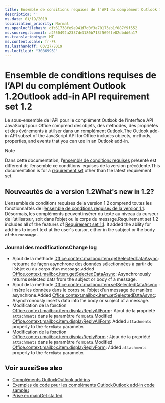 ```yaml
---
title: Ensemble de conditions requises de l’API du complément Outlook 1.2
description: ''
ms.date: 03/19/2019
localization_priority: Normal
ms.openlocfilehash: dfd61738fe9e941d7d0f3a70173ab1f087f9f552
ms.sourcegitcommit: a2950492a2337de3180b713f5693fe82dbdd6a17
ms.translationtype: MT
ms.contentlocale: fr-FR
ms.lasthandoff: 03/27/2019
ms.locfileid: "30869931"
---
```

# <a name="outlook-add-in-api-requirement-set-12"></a><span data-ttu-id="92b44-102">Ensemble de conditions requises de l’API du complément Outlook 1.2</span><span class="sxs-lookup"><span data-stu-id="92b44-102">Outlook add-in API requirement set 1.2</span></span>

<span data-ttu-id="92b44-103">Le sous-ensemble de l’API pour le complément Outlook de l’interface API JavaScript pour Office comprend des objets, des méthodes, des propriétés et des événements à utiliser dans un complément Outlook.</span><span class="sxs-lookup"><span data-stu-id="92b44-103">The Outlook add-in API subset of the JavaScript API for Office includes objects, methods, properties, and events that you can use in an Outlook add-in.</span></span>

> [!NOTE]
> <span data-ttu-id="92b44-104">Dans cette documentation, l’[ensemble de conditions requises](/office/dev/add-ins/reference/requirement-sets/outlook-api-requirement-sets) présenté est différent de l’ensemble de conditions requises de la version précédente.</span><span class="sxs-lookup"><span data-stu-id="92b44-104">This documentation is for a [requirement set](/office/dev/add-ins/reference/requirement-sets/outlook-api-requirement-sets) other than the latest requirement set.</span></span> 

## <a name="whats-new-in-12"></a><span data-ttu-id="92b44-105">Nouveautés de la version 1.2</span><span class="sxs-lookup"><span data-stu-id="92b44-105">What's new in 1.2?</span></span>

<span data-ttu-id="92b44-p101">L’ensemble de conditions requises de la version 1.2 comprend toutes les fonctionnalités de l’[ensemble de conditions requises de la version 1.1](../requirement-set-1.1/outlook-requirement-set-1.1.md). Désormais, les compléments peuvent insérer du texte au niveau du curseur de l’utilisateur, soit dans l’objet ou le corps du message.</span><span class="sxs-lookup"><span data-stu-id="92b44-p101">Requirement set 1.2 includes all of the features of [Requirement set 1.1](../requirement-set-1.1/outlook-requirement-set-1.1.md). It added the ability for add-ins to insert text at the user's cursor, either in the subject or the body of the message.</span></span>

### <a name="change-log"></a><span data-ttu-id="92b44-108">Journal des modifications</span><span class="sxs-lookup"><span data-stu-id="92b44-108">Change log</span></span>

- <span data-ttu-id="92b44-109">Ajout de la méthode [Office.context.mailbox.item.getSelectedDataAsync](office.context.mailbox.item.md#getselecteddataasynccoerciontype-options-callback--string): retourne de façon asynchrone des données sélectionnées à partir de l’objet ou du corps d’un message.</span><span class="sxs-lookup"><span data-stu-id="92b44-109">Added [Office.context.mailbox.item.getSelectedDataAsync](office.context.mailbox.item.md#getselecteddataasynccoerciontype-options-callback--string): Asynchronously returns selected data from the subject or body of a message.</span></span>
- <span data-ttu-id="92b44-110">Ajout de la méthode [Office.context.mailbox.item.setSelectedDataAsync](office.context.mailbox.item.md#setselecteddataasyncdata-options-callback) : insère les données dans le corps ou l’objet d’un message de manière asynchrone.</span><span class="sxs-lookup"><span data-stu-id="92b44-110">Added [Office.context.mailbox.item.setSelectedDataAsync](office.context.mailbox.item.md#setselecteddataasyncdata-options-callback): Asynchronously inserts data into the body or subject of a message.</span></span>
- <span data-ttu-id="92b44-111">Modification de la fonction [Office.context.mailbox.item.displayReplyAllForm](office.context.mailbox.item.md#displayreplyallformformdata-callback) : Ajout de la propriété `attachments` dans le paramètre `formData`.</span><span class="sxs-lookup"><span data-stu-id="92b44-111">Modified [Office.context.mailbox.item.displayReplyAllForm](office.context.mailbox.item.md#displayreplyallformformdata-callback): Added `attachments` property to the `formData` parameter.</span></span>
- <span data-ttu-id="92b44-112">Modification de la fonction [Office.context.mailbox.item.displayReplyForm](office.context.mailbox.item.md#displayreplyformformdata-callback) : Ajout de la propriété `attachments` dans le paramètre `formData`.</span><span class="sxs-lookup"><span data-stu-id="92b44-112">Modified [Office.context.mailbox.item.displayReplyForm](office.context.mailbox.item.md#displayreplyformformdata-callback): Added `attachments` property to the `formData` parameter.</span></span>

## <a name="see-also"></a><span data-ttu-id="92b44-113">Voir aussi</span><span class="sxs-lookup"><span data-stu-id="92b44-113">See also</span></span>

- [<span data-ttu-id="92b44-114">Compléments Outlook</span><span class="sxs-lookup"><span data-stu-id="92b44-114">Outlook add-ins</span></span>](/outlook/add-ins/)
- [<span data-ttu-id="92b44-115">Exemples de code pour les compléments Outlook</span><span class="sxs-lookup"><span data-stu-id="92b44-115">Outlook add-in code samples</span></span>](https://developer.microsoft.com/outlook/gallery/?filterBy=Outlook,Samples,Add-ins)
- [<span data-ttu-id="92b44-116">Prise en main</span><span class="sxs-lookup"><span data-stu-id="92b44-116">Get started</span></span>](/outlook/add-ins/quick-start)
